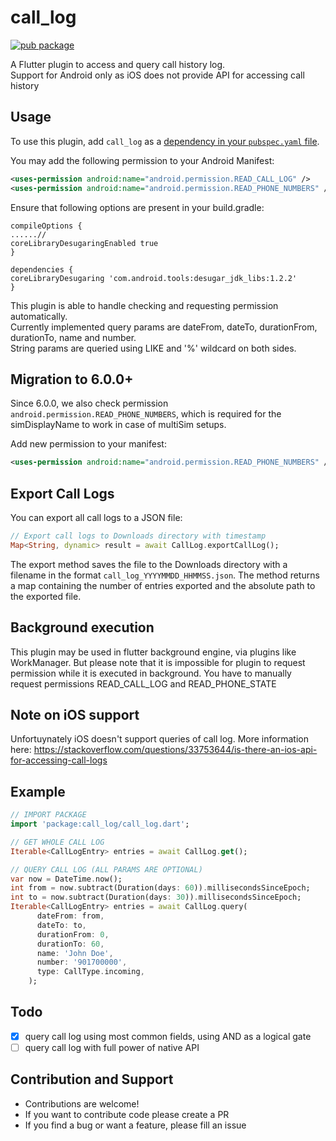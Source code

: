 # call_log

[![pub package](https://img.shields.io/pub/v/call_log.svg)](https://pub.dartlang.org/packages/call_log)

A Flutter plugin to access and query call history log.\
Support for Android only as iOS does not provide API for accessing call history

## Usage

To use this plugin, add `call_log` as a [dependency in your `pubspec.yaml` file](https://flutter.io/platform-plugins/).

You may add the following permission to your Android Manifest:

```xml
<uses-permission android:name="android.permission.READ_CALL_LOG" />
<uses-permission android:name="android.permission.READ_PHONE_NUMBERS" />
```

Ensure that following options are present in your build.gradle:

```
compileOptions {
......//
coreLibraryDesugaringEnabled true
}

dependencies {
coreLibraryDesugaring 'com.android.tools:desugar_jdk_libs:1.2.2'
}
```

This plugin is able to handle checking and requesting permission automatically.\
Currently implemented query params are dateFrom, dateTo, durationFrom, durationTo, name and number.\
String params are queried using LIKE and '%' wildcard on both sides.

## Migration to 6.0.0+
Since 6.0.0, we also check permission ```android.permission.READ_PHONE_NUMBERS```, which is required for the simDisplayName to work in case of multiSim setups.

Add new permission to your manifest:
``` xml
<uses-permission android:name="android.permission.READ_PHONE_NUMBERS" />
```

## Export Call Logs

You can export all call logs to a JSON file:

```dart
// Export call logs to Downloads directory with timestamp
Map<String, dynamic> result = await CallLog.exportCallLog();
```

The export method saves the file to the Downloads directory with a filename in the format `call_log_YYYYMMDD_HHMMSS.json`. The method returns a map containing the number of entries exported and the absolute path to the exported file.

## Background execution

This plugin may be used in flutter background engine, via plugins like WorkManager. But please note that it is impossible for plugin to request permission while it is executed in background. You have to manually request permissions READ_CALL_LOG and READ_PHONE_STATE

## Note on iOS support

Unfortuynately iOS doesn't support queries of call log. More information here: https://stackoverflow.com/questions/33753644/is-there-an-ios-api-for-accessing-call-logs

## Example

```dart
// IMPORT PACKAGE
import 'package:call_log/call_log.dart';

// GET WHOLE CALL LOG
Iterable<CallLogEntry> entries = await CallLog.get();

// QUERY CALL LOG (ALL PARAMS ARE OPTIONAL)
var now = DateTime.now();
int from = now.subtract(Duration(days: 60)).millisecondsSinceEpoch;
int to = now.subtract(Duration(days: 30)).millisecondsSinceEpoch;
Iterable<CallLogEntry> entries = await CallLog.query(
      dateFrom: from,
      dateTo: to,
      durationFrom: 0,
      durationTo: 60,
      name: 'John Doe',
      number: '901700000',
      type: CallType.incoming,
    );
```

## Todo

- [x] query call log using most common fields, using AND as a logical gate
- [ ] query call log with full power of native API

## Contribution and Support

- Contributions are welcome!
- If you want to contribute code please create a PR
- If you find a bug or want a feature, please fill an issue
